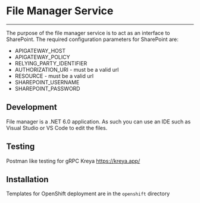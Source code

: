 # File Manager Service #
------------

The purpose of the file manager service is to act as an interface to SharePoint.  The required configuration parameters for SharePoint are:

* APIGATEWAY_HOST
* APIGATEWAY_POLICY
* RELYING_PARTY_IDENTIFIER
* AUTHORIZATION_URI - must be a valid url
* RESOURCE - must be a valid url
* SHAREPOINT_USERNAME
* SHAREPOINT_PASSWORD

## Development ##

File manager is a .NET 6.0 application.  As such you can use an IDE such as Visual Studio or VS Code to edit the files.  

## Testing

Postman like testing for gRPC Kreya https://kreya.app/

## Installation ##

Templates for OpenShift deployment are in the `openshift` directory 

